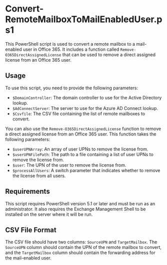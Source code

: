 # Convert-RemoteMailboxToMailEnabledUser.ps1

This PowerShell script is used to convert a remote mailbox to a mail-enabled user in Office 365. It includes a function called `Remove-O365DirectAssignedLicense` that can be used to remove a direct assigned license from an Office 365 user.

## Usage

To use this script, you need to provide the following parameters:

- `$DomainController`: The domain controller to use for the Active Directory lookup.
- `$AdConnectServer`: The server to use for the Azure AD Connect lookup.
- `$Csvfile`: The CSV file containing the list of remote mailboxes to convert.

You can also use the `Remove-O365DirectAssignedLicense` function to remove a direct assigned license from an Office 365 user. This function takes the following parameters:

- `$userUPNArray`: An array of user UPNs to remove the license from.
- `$userUPNFilePath`: The path to a file containing a list of user UPNs to remove the license from.
- `$user`: The UPN of the user to remove the license from.
- `$processAllUsers`: A switch parameter that indicates whether to remove the license from all users.

## Requirements

This script requires PowerShell version 5.1 or later and must be run as an administrator. It also requires the Exchange Management Shell to be installed on the server where it will be run.

## CSV File Format

The CSV file should have two columns: `SourceUPN` and `TargetMailbox`. The `SourceUPN` column should contain the UPN of the remote mailbox to convert, and the `TargetMailbox` column should contain the forwarding address for the mail-enabled user.

